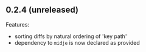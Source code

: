 ## 0.2.4 (unreleased)

Features:

  - sorting diffs by natural ordering of 'key path'
  - dependency to `midje` is now declared as provided
